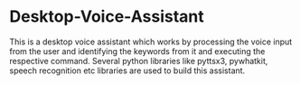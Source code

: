 # Desktop-Voice-Assistant

This is a desktop voice assistant which works by processing the voice input from the user and identifying the keywords from it and executing the respective command. Several python libraries like pyttsx3, pywhatkit, speech recognition etc libraries are used to build this assistant.
